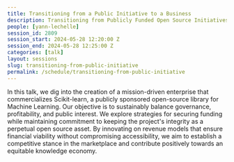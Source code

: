 ```yaml
---
title: Transitioning from a Public Initiative to a Business
description: Transitioning from Publicly Funded Open Source Initiatives to a Sustainable, Mission-Driven Governance Enterprise
people: [yann-lechelle]
session_id: 2809
session_start: 2024-05-28 12:20:00 Z
session_end: 2024-05-28 12:25:00 Z
categories: [talk]
layout: sessions
slug: transitioning-from-public-initiative
permalink: /schedule/transitioning-from-public-initiative
---
```


In this talk, we dig into the creation of a mission-driven enterprise that commercializes Scikit-learn, a 
publicly sponsored open-source library for Machine Learning. Our objective is to sustainably balance governance, 
profitability, and public interest. We explore strategies for securing funding while maintaining commitment to 
keeping the project's integrity as a perpetual open source asset. By innovating on revenue models that ensure 
financial viability without compromising accessibility, we aim to establish a competitive stance in the 
marketplace and contribute positively towards an equitable knowledge economy.
